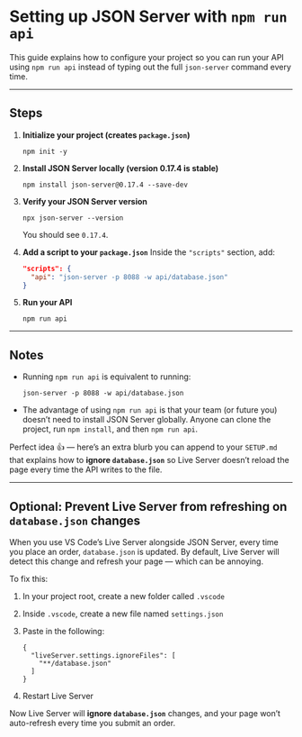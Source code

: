 # Setting up JSON Server with `npm run api`

This guide explains how to configure your project so you can run your API using `npm run api` instead of typing out the full `json-server` command every time.

---

## Steps

1. **Initialize your project (creates `package.json`)**
   ```
   npm init -y
   ```

2. **Install JSON Server locally (version 0.17.4 is stable)**

   ```
   npm install json-server@0.17.4 --save-dev
   ```

3. **Verify your JSON Server version**

   ```
   npx json-server --version
   ```

   You should see `0.17.4`.

4. **Add a script to your `package.json`**
   Inside the `"scripts"` section, add:

   ```json
   "scripts": {
     "api": "json-server -p 8088 -w api/database.json"
   }
   ```

5. **Run your API**

   ```
   npm run api
   ```

---

## Notes

* Running `npm run api` is equivalent to running:

  ```
  json-server -p 8088 -w api/database.json
  ```
* The advantage of using `npm run api` is that your team (or future you) doesn’t need to install JSON Server globally. Anyone can clone the project, run `npm install`, and then `npm run api`.

Perfect idea 👍 — here’s an extra blurb you can append to your `SETUP.md` that explains how to **ignore `database.json`** so Live Server doesn’t reload the page every time the API writes to the file.

---

## Optional: Prevent Live Server from refreshing on `database.json` changes

When you use VS Code’s Live Server alongside JSON Server, every time you place an order, `database.json` is updated. By default, Live Server will detect this change and refresh your page — which can be annoying.

To fix this:

1. In your project root, create a new folder called `.vscode`
2. Inside `.vscode`, create a new file named `settings.json`
3. Paste in the following:

   ```
   {
     "liveServer.settings.ignoreFiles": [
       "**/database.json"
     ]
   }
   ```

4. Restart Live Server

Now Live Server will **ignore `database.json`** changes, and your page won’t auto-refresh every time you submit an order.